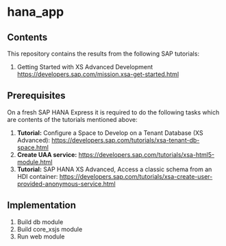 # hana_app

## Contents

This repository contains the results from the following SAP tutorials:

1. Getting Started with XS Advanced Development
https://developers.sap.com/mission.xsa-get-started.html

## Prerequisites

On a fresh SAP HANA Express it is required to do the following tasks which are contents of the tutorials mentioned above:

1. __Tutorial:__ Configure a Space to Develop on a Tenant Database (XS Advanced): https://developers.sap.com/tutorials/xsa-tenant-db-space.html
2. __Create UAA service:__ https://developers.sap.com/tutorials/xsa-html5-module.html
3. __Tutorial:__ SAP HANA XS Advanced, Access a classic schema from an HDI container: https://developers.sap.com/tutorials/xsa-create-user-provided-anonymous-service.html

## Implementation

1. Build db module
2. Build core_xsjs module
3. Run web module

